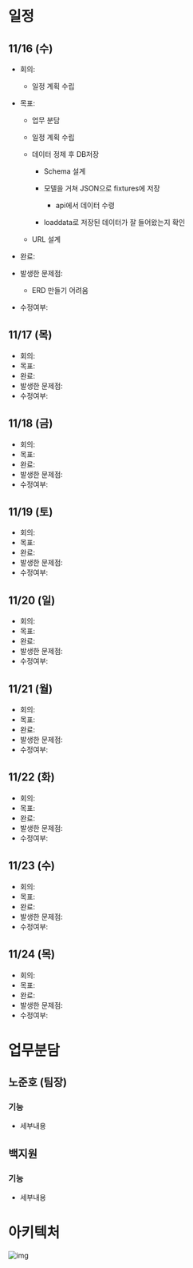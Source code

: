 # 일정

## 11/16 (수)

- 회의:
  
  - 일정 계획 수립

- 목표: 
  
  - 업무 분담
  
  - 일정 계획 수립
  
  - 데이터 정제 후 DB저장
    
    - Schema 설계
    
    - 모델을 거쳐 JSON으로 fixtures에 저장
      
      - api에서 데이터 수령
    
    - loaddata로 저장된 데이터가 잘 들어왔는지 확인
  
  - URL 설계

- 완료:

- 발생한 문제점:
  
  - ERD 만들기 어려움

- 수정여부:

## 11/17 (목)

- 회의:
- 목표:
- 완료:
- 발생한 문제점:
- 수정여부:

## 11/18 (금)

- 회의:
- 목표:
- 완료:
- 발생한 문제점:
- 수정여부:

## 11/19 (토)

- 회의:
- 목표:
- 완료:
- 발생한 문제점:
- 수정여부:

## 11/20 (일)

- 회의:
- 목표:
- 완료:
- 발생한 문제점:
- 수정여부:

## 11/21 (월)

- 회의:
- 목표:
- 완료:
- 발생한 문제점:
- 수정여부:

## 11/22 (화)

- 회의:
- 목표:
- 완료:
- 발생한 문제점:
- 수정여부:

## 11/23 (수)

- 회의:
- 목표:
- 완료:
- 발생한 문제점:
- 수정여부:

## 11/24 (목)

- 회의:
- 목표:
- 완료:
- 발생한 문제점:
- 수정여부:

# 업무분담

## 노준호 (팀장)

### 기능

- 세부내용

## 백지원

### 기능

- 세부내용

# 아키텍처

![img](img)